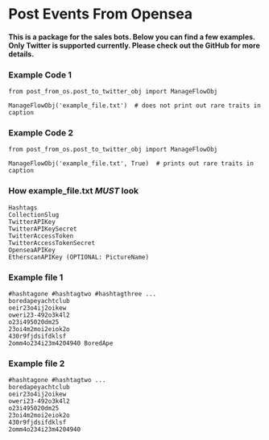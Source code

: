 # Post Events From Opensea

#### This is a package for the sales bots. Below you can find a few examples. Only Twitter is supported currently. Please check out the GitHub for more details.

### Example Code 1
    from post_from_os.post_to_twitter_obj import ManageFlowObj
    
    ManageFlowObj('example_file.txt')  # does not print out rare traits in caption

### Example Code 2
    from post_from_os.post_to_twitter_obj import ManageFlowObj
    
    ManageFlowObj('example_file.txt', True)  # prints out rare traits in caption
    
### How example_file.txt _MUST_ look
    Hashtags
    CollectionSlug
    TwitterAPIKey
    TwitterAPIKeySecret
    TwitterAccessToken
    TwitterAccessTokenSecret
    OpenseaAPIKey
    EtherscanAPIKey (OPTIONAL: PictureName)

### Example file 1
    #hashtagone #hashtagtwo #hashtagthree ...
    boredapeyachtclub
    oeir23o4ij2oikew
    oweri23-492o3k4l2
    o23i495020dm25
    23oi4m2moi2eiok2o
    430r9fjdsifdklsf
    2omm4o234i23m4204940 BoredApe

### Example file 2
    #hashtagone #hashtagtwo ...
    boredapeyachtclub
    oeir23o4ij2oikew
    oweri23-492o3k4l2
    o23i495020dm25
    23oi4m2moi2eiok2o
    430r9fjdsifdklsf
    2omm4o234i23m4204940